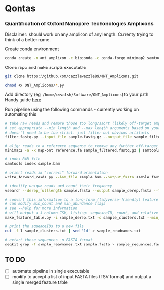 # Qontas  
### Quantification of Oxford Nanopore Techonologies Amplicons  

Disclaimer: should work on any amplicon of any length. Currenty trying to think of a better name.  
 
Create conda environment
```bash
conda create -n ont_amplicon -c bioconda -c conda-forge minimap2 samtools=1.11 seqiolib seqkit vsearch pandas -y
```

Clone repo and make scripts executable
 ```bash
git clone https://github.com/cazzlewazzle89/ONT_Amplicons.git

chmod +x ONT_Amplicons/*.py
```

Add directory (eg. `/home/cwwalsh/Software/ONT_Amplicons`) to your path  
Handy guide [here](https://linuxize.com/post/how-to-add-directory-to-path-in-linux/) 

Run pipeline using the following commands - currently working on automating this
```bash
# take raw reads and remove those too long/short (likely off-target amplicons)
# set appropriate --min_length and --max_length arguments based on your expected amplicon size
# doesn't need to be too strict, just filter out obvious artifacts
filter_fastq.py --input_file sample.fastq.gz --output_file sample_filtered.fastq.gz --min_length 600 --max_length 650

# align reads to a reference sequence to remove any further off-target amplicons
minimap2 -a -x map-ont reference.fa sample_filtered.fastq.gz | samtools sort | samtools view -b -F 4 > sample.bam

# index BAM file
samtools index sample.bam

# orient reads in "correct" forward orientation
write_forward_reads.py --bam_file sample.bam --output_fasta sample.fasta

# identify unique reads and count their frequency
vsearch --derep_fulllength sample.fasta --output sample_derep.fasta --threads 10 --uc sample_derep.txt

# convert this information to a long-form (tidyverse-friendly) feature table
# can modify min_count and min_abundance flags
# see --help for more information 
# will output a 3 column TSV, listing: sequenceID, count, and relative abundance for each unique seqeunce
make_feature_table.py -i sample_derep.txt -o sample_clusters.txt --min_count 2 --min_abundance 0.1

# print the squenceIDs to a new file
cut -f 1 sample_clusters.txt | sed '1d' > sample_readnames.txt

# extact these sequences in FASTA format
seqkit grep -f sample_readnames.txt sample.fasta > sample_sequences.fasta
```

## TO DO
- [ ] automate pipeline in single executable
- [ ] modify to accept a list of input FASTA files (TSV format) and output a single merged feature table